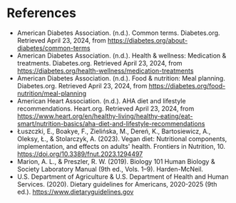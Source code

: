 # References

- American Diabetes Association. (n.d.). Common terms. Diabetes.org. Retrieved April 23, 2024, from <https://diabetes.org/about-diabetes/common-terms>
- American Diabetes Association. (n.d.). Health & wellness: Medication & treatments. Diabetes.org. Retrieved April 23, 2024, from <https://diabetes.org/health-wellness/medication-treatments>
- American Diabetes Association. (n.d.). Food & nutrition: Meal planning. Diabetes.org. Retrieved April 23, 2024, from <https://diabetes.org/food-nutrition/meal-planning>
- American Heart Association. (n.d.). AHA diet and lifestyle recommendations. Heart.org. Retrieved April 23, 2024, from <https://www.heart.org/en/healthy-living/healthy-eating/eat-smart/nutrition-basics/aha-diet-and-lifestyle-recommendations>
- Łuszczki, E., Boakye, F., Zielińska, M., Dereń, K., Bartosiewicz, A., Oleksy, Ł., & Stolarczyk, A. (2023). Vegan diet: Nutritional components, implementation, and effects on adults' health. Frontiers in Nutrition, 10. <https://doi.org/10.3389/fnut.2023.1294497>
- Marion, A. L., & Preszler, R. W. (2019). Biology 101 Human Biology & Society Laboratory Manual (9th ed., Vols. 1–9). Harden-McNeil.
- U.S. Department of Agriculture & U.S. Department of Health and Human Services. (2020). Dietary guidelines for Americans, 2020-2025 (9th ed.). <https://www.dietaryguidelines.gov>
